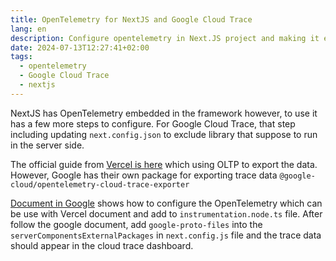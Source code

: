 ```yaml
---
title: OpenTelemetry for NextJS and Google Cloud Trace
lang: en
description: Configure opentelemetry in Next.JS project and making it export trace data to Google Cloud Trace
date: 2024-07-13T12:27:41+02:00
tags:
  - opentelemetry
  - Google Cloud Trace
  - nextjs
---
```


NextJS has OpenTelemetry embedded in the framework however, to use it has a few more steps to configure. For Google Cloud Trace, that step including updating `next.config.json` to exclude library that suppose to run in the server side.

The official guide from [Vercel is here](https://nextjs.org/docs/app/building-your-application/optimizing/open-telemetry) which using OLTP to export the data. However, Google has their own package for exporting trace data `@google-cloud/opentelemetry-cloud-trace-exporter`

[Document in Google](https://cloud.google.com/trace/docs/setup/nodejs-ot) shows how to configure the OpenTelemetry which can be use with Vercel document and add to `instrumentation.node.ts` file. After follow the google document, add `google-proto-files` into the `serverComponentsExternalPackages` in `next.config.js` file and the trace data should appear in the cloud trace dashboard.
